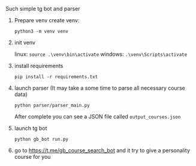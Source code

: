 Such simple tg bot and parser
1. Prepare venv
   create venv:
   
   ```python3 -m venv venv```
   
2. init venv
   
   linux: ```source .\venv\bin\activate```
   windows: ```.\venv\Scripts\activate```
   
3. install requirements
   
   ```pip install -r requirements.txt```
4. launch parser (It may take a some time to parse all necessary course data)
   
   ```python parser/parser_main.py```
   
   After complete you can see a JSON file called `output_courses.json`
   
5. launch tg bot
    
   ```python gb_bot run.py```
   
6. go to https://t.me/gb_course_search_bot and it try to give a personality course for you
